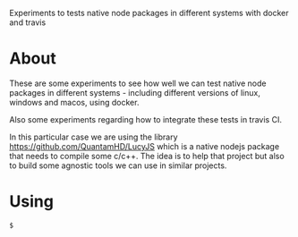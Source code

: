 Experiments to tests native node packages in different systems with docker and travis

# About

These are some experiments to see how well we can test native node packages in different systems - including different versions of linux, windows and macos, using docker.

Also some experiments regarding how to integrate these tests in travis CI. 

In this particular case we are using the library https://github.com/QuantamHD/LucyJS which is a native nodejs package that needs to compile some c/c++. The idea is to help that project but also to build some agnostic tools we can use in similar projects.  

# Using

    $ 